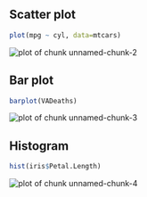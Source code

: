 

## Scatter plot 


```r
plot(mpg ~ cyl, data=mtcars)
```

![plot of chunk unnamed-chunk-2](http://i.imgur.com/GQWpLGK.png) 

## Bar plot


```r
barplot(VADeaths)
```

![plot of chunk unnamed-chunk-3](http://i.imgur.com/ZapLSCS.png) 

## Histogram


```r
hist(iris$Petal.Length)
```

![plot of chunk unnamed-chunk-4](http://i.imgur.com/8yr7wEm.png) 
